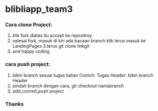 # blibliapp_team3

### Cara clone Project: 

1. klik fork diatas itu accept ke repositroy 
2. selesai fork, masuk di kiri ada bacaan branch klik terus masuk ke LandingPages
3.terus git clone linkgit
4. and happy coding 

### cara push project:

1. bikin branch sesuai tugas kalian 
   Contoh: Tugas Header: bikin branch Header
2. pindah branch dengan cara, git checkout namabranch
3. add,commit,push project

### Thanks
